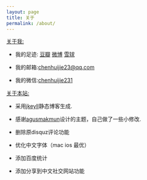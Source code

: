 ```yaml
---
layout: page
title: 关于
permalink: /about/
---
```

[关于我:]()

* 我的足迹:&nbsp;[豆瓣](http://www.douban.com/people/OrangeUFO/)&nbsp;[微博](http://weibo.com/chenhuijie23)&nbsp;[雪球](http://xueqiu.com/orangeufo)

* 我的邮箱:[chenhuijie23@qq.com]()

* 我的微信:[chenhuijie231]()

[关于本站:]()

* 采用[jkeyll](http://jekyll.com.cn)静态博客生成.

* 感谢[agusmakmun](https://agusmakmun.github.io)设计的主题，自己做了一些小修改.

* 删除原disquz评论功能
* 优化中文字体（mac ios 最优）
* 添加百度统计
* 添加分享到中文社交网站功能




